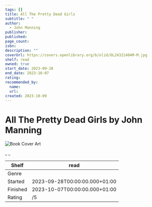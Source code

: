 ```yaml
---
tags: []
title: All The Pretty Dead Girls
subtitle: " "
author:
  - John Manning
publisher:
published:
page_count:
isbn:
description: ""
coverUrl: https://covers.openlibrary.org/b/olid/OL24321404M-M.jpg
shelf: read
owned: true
start_date: 2023-09-28
end_date: 2023-10-07
rating:
recommended_by:
  name:
  url:
created: 2023-10-09
---
```


# All The Pretty Dead Girls by John Manning

![Book Cover Art](https://covers.openlibrary.org/b/olid/OL24321404M-M.jpg)

_ _

| Shelf | read |
| --- | --- |
| Genre |  |
| Started | 2023-09-28T00:00:00.000+01:00 |
| Finished | 2023-10-07T00:00:00.000+01:00 |
| Rating | /5 |
